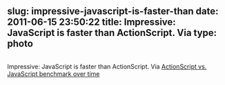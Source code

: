 slug: impressive-javascript-is-faster-than
date: 2011-06-15 23:50:22
title: Impressive: JavaScript is faster than ActionScript. Via 
type: photo
---

<a href="http://iq12.com/blog/as3-benchmark/"><img src="{{@asset.url swerner/tumblr/2011-06-15-impressive-javascript-is-faster-than-401dee8ada.png}}" alt=""/></a>

Impressive: JavaScript is faster than ActionScript. Via [ActionScript vs. JavaScript benchmark over time](http://iq12.com/blog/as3-benchmark/)
